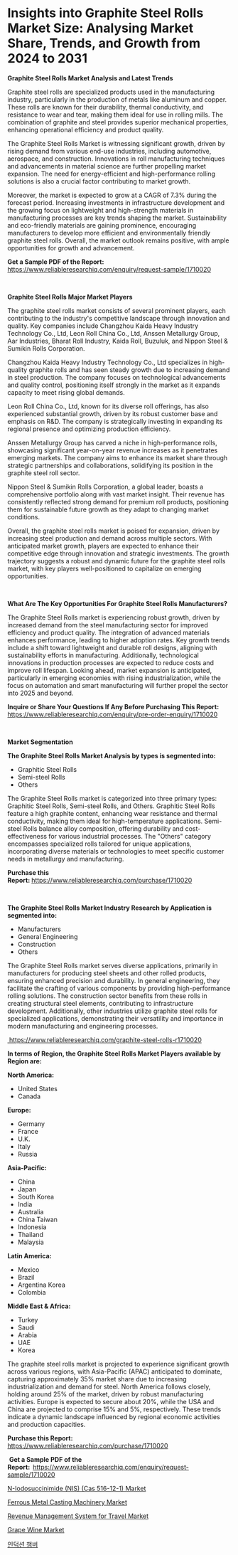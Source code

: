 <p><h1>Insights into Graphite Steel Rolls Market Size: Analysing Market Share, Trends, and Growth from 2024 to 2031</h1></p><p><strong>Graphite Steel Rolls Market Analysis and Latest Trends</strong></p>
<p><p>Graphite steel rolls are specialized products used in the manufacturing industry, particularly in the production of metals like aluminum and copper. These rolls are known for their durability, thermal conductivity, and resistance to wear and tear, making them ideal for use in rolling mills. The combination of graphite and steel provides superior mechanical properties, enhancing operational efficiency and product quality.</p><p>The Graphite Steel Rolls Market is witnessing significant growth, driven by rising demand from various end-use industries, including automotive, aerospace, and construction. Innovations in roll manufacturing techniques and advancements in material science are further propelling market expansion. The need for energy-efficient and high-performance rolling solutions is also a crucial factor contributing to market growth.</p><p>Moreover, the market is expected to grow at a CAGR of 7.3% during the forecast period. Increasing investments in infrastructure development and the growing focus on lightweight and high-strength materials in manufacturing processes are key trends shaping the market. Sustainability and eco-friendly materials are gaining prominence, encouraging manufacturers to develop more efficient and environmentally friendly graphite steel rolls. Overall, the market outlook remains positive, with ample opportunities for growth and advancement.</p></p>
<p><strong>Get a Sample PDF of the Report:&nbsp;</strong> <a href="https://www.reliableresearchiq.com/enquiry/request-sample/1710020?utm_campaign=1102&utm_medium=2&utm_source=Github&utm_content=ia&utm_term=22102024&utm_id=graphite-steel-rolls">https://www.reliableresearchiq.com/enquiry/request-sample/1710020</a></p>
<p>&nbsp;</p>
<p><strong>Graphite Steel Rolls Major Market Players</strong></p>
<p><p>The graphite steel rolls market consists of several prominent players, each contributing to the industry's competitive landscape through innovation and quality. Key companies include Changzhou Kaida Heavy Industry Technology Co., Ltd, Leon Roll China Co., Ltd, Anssen Metallurgy Group, Aar Industries, Bharat Roll Industry, Kaida Roll, Buzuluk, and Nippon Steel & Sumikin Rolls Corporation.</p><p>Changzhou Kaida Heavy Industry Technology Co., Ltd specializes in high-quality graphite rolls and has seen steady growth due to increasing demand in steel production. The company focuses on technological advancements and quality control, positioning itself strongly in the market as it expands capacity to meet rising global demands.</p><p>Leon Roll China Co., Ltd, known for its diverse roll offerings, has also experienced substantial growth, driven by its robust customer base and emphasis on R&D. The company is strategically investing in expanding its regional presence and optimizing production efficiency.</p><p>Anssen Metallurgy Group has carved a niche in high-performance rolls, showcasing significant year-on-year revenue increases as it penetrates emerging markets. The company aims to enhance its market share through strategic partnerships and collaborations, solidifying its position in the graphite steel roll sector.</p><p>Nippon Steel & Sumikin Rolls Corporation, a global leader, boasts a comprehensive portfolio along with vast market insight. Their revenue has consistently reflected strong demand for premium roll products, positioning them for sustainable future growth as they adapt to changing market conditions.</p><p>Overall, the graphite steel rolls market is poised for expansion, driven by increasing steel production and demand across multiple sectors. With anticipated market growth, players are expected to enhance their competitive edge through innovation and strategic investments. The growth trajectory suggests a robust and dynamic future for the graphite steel rolls market, with key players well-positioned to capitalize on emerging opportunities.</p></p>
<p>&nbsp;</p>
<p><strong>What Are The Key Opportunities For Graphite Steel Rolls Manufacturers?</strong></p>
<p><p>The Graphite Steel Rolls market is experiencing robust growth, driven by increased demand from the steel manufacturing sector for improved efficiency and product quality. The integration of advanced materials enhances performance, leading to higher adoption rates. Key growth trends include a shift toward lightweight and durable roll designs, aligning with sustainability efforts in manufacturing. Additionally, technological innovations in production processes are expected to reduce costs and improve roll lifespan. Looking ahead, market expansion is anticipated, particularly in emerging economies with rising industrialization, while the focus on automation and smart manufacturing will further propel the sector into 2025 and beyond.</p></p>
<p><strong>Inquire or Share Your Questions If Any Before Purchasing This Report:</strong> <a href="https://www.reliableresearchiq.com/enquiry/pre-order-enquiry/1710020?utm_campaign=1102&utm_medium=2&utm_source=Github&utm_content=ia&utm_term=22102024&utm_id=graphite-steel-rolls">https://www.reliableresearchiq.com/enquiry/pre-order-enquiry/1710020</a></p>
<p>&nbsp;</p>
<p><strong>Market Segmentation</strong></p>
<p><strong>The Graphite Steel Rolls Market Analysis by types is segmented into:</strong></p>
<p><ul><li>Graphitic Steel Rolls</li><li>Semi-steel Rolls</li><li>Others</li></ul></p>
<p><p>The Graphite Steel Rolls market is categorized into three primary types: Graphitic Steel Rolls, Semi-steel Rolls, and Others. Graphitic Steel Rolls feature a high graphite content, enhancing wear resistance and thermal conductivity, making them ideal for high-temperature applications. Semi-steel Rolls balance alloy composition, offering durability and cost-effectiveness for various industrial processes. The "Others" category encompasses specialized rolls tailored for unique applications, incorporating diverse materials or technologies to meet specific customer needs in metallurgy and manufacturing.</p></p>
<p><strong>Purchase this Report:&nbsp;</strong><a href="https://www.reliableresearchiq.com/purchase/1710020?utm_campaign=1102&utm_medium=2&utm_source=Github&utm_content=ia&utm_term=22102024&utm_id=graphite-steel-rolls">https://www.reliableresearchiq.com/purchase/1710020</a></p>
<p>&nbsp;</p>
<p><strong>The Graphite Steel Rolls Market Industry Research by Application is segmented into:</strong></p>
<p><ul><li>Manufacturers</li><li>General Engineering</li><li>Construction</li><li>Others</li></ul></p>
<p><p>The Graphite Steel Rolls market serves diverse applications, primarily in manufacturers for producing steel sheets and other rolled products, ensuring enhanced precision and durability. In general engineering, they facilitate the crafting of various components by providing high-performance rolling solutions. The construction sector benefits from these rolls in creating structural steel elements, contributing to infrastructure development. Additionally, other industries utilize graphite steel rolls for specialized applications, demonstrating their versatility and importance in modern manufacturing and engineering processes.</p></p>
<p><a href="https://www.reliableresearchiq.com/graphite-steel-rolls-r1710020?utm_campaign=1102&utm_medium=2&utm_source=Github&utm_content=ia&utm_term=22102024&utm_id=graphite-steel-rolls">&nbsp;https://www.reliableresearchiq.com/graphite-steel-rolls-r1710020</a></p>
<p><strong>In terms of Region, the Graphite Steel Rolls Market Players available by Region are:</strong></p>
<p>
    <p> <strong> North America: </strong>
        <ul>
            <li>United States</li>
            <li>Canada</li>
        </ul>
        </p> 
    <p> <strong> Europe: </strong>
        <ul>
            <li>Germany</li>
            <li>France</li>
            <li>U.K.</li>
            <li>Italy</li>
            <li>Russia</li>
        </ul>
        </p> 
    <p> <strong> Asia-Pacific: </strong>
        <ul>
            <li>China</li>
            <li>Japan</li>
            <li>South Korea</li>
            <li>India</li>
            <li>Australia</li>
            <li>China Taiwan</li>
            <li>Indonesia</li>
            <li>Thailand</li>
            <li>Malaysia</li>
        </ul>
        </p> 
    <p> <strong> Latin America: </strong>
        <ul>
            <li>Mexico</li>
            <li>Brazil</li>
            <li>Argentina Korea</li>
            <li>Colombia</li>
        </ul>
        </p> 
    <p> <strong> Middle East & Africa: </strong>
        <ul>
            <li>Turkey</li>
            <li>Saudi</li>
            <li>Arabia</li>
            <li>UAE</li>
            <li>Korea</li>
        </ul>
    </p>
    </p>
<p><p>The graphite steel rolls market is projected to experience significant growth across various regions, with Asia-Pacific (APAC) anticipated to dominate, capturing approximately 35% market share due to increasing industrialization and demand for steel. North America follows closely, holding around 25% of the market, driven by robust manufacturing activities. Europe is expected to secure about 20%, while the USA and China are projected to comprise 15% and 5%, respectively. These trends indicate a dynamic landscape influenced by regional economic activities and production capacities.</p></p>
<p><strong>Purchase this Report: </strong><a href="https://www.reliableresearchiq.com/purchase/1710020?utm_campaign=1102&utm_medium=2&utm_source=Github&utm_content=ia&utm_term=22102024&utm_id=graphite-steel-rolls">https://www.reliableresearchiq.com/purchase/1710020</a></p>
<p>&nbsp;<strong>Get a Sample PDF of the Report:&nbsp;&nbsp;</strong><a href="https://www.reliableresearchiq.com/enquiry/request-sample/1710020?utm_campaign=1102&utm_medium=2&utm_source=Github&utm_content=ia&utm_term=22102024&utm_id=graphite-steel-rolls">https://www.reliableresearchiq.com/enquiry/request-sample/1710020</a></p>
<p><strong></strong></p>
<p><p><a href="https://github.com/ibbiechinotit/Market-Research-Report-List-1/blob/main/n-iodosuccinimide-nis-cas-516-12-1-market.md?utm_campaign=1102&utm_medium=2&utm_source=Github&utm_content=ia&utm_term=22102024&utm_id=graphite-steel-rolls">N-Iodosuccinimide (NIS) (Cas 516-12-1) Market</a></p><p><a href="https://issuu.com/reportprime-2/docs/ferrous-metal-casting-machinery-mar_3227897d70eb7a?utm_campaign=1102&utm_medium=2&utm_source=Github&utm_content=ia&utm_term=22102024&utm_id=graphite-steel-rolls">Ferrous Metal Casting Machinery Market</a></p><p><a href="https://www.linkedin.com/pulse/revenue-management-system-travel-market-ecosystem-w1wyf?utm_campaign=1102&utm_medium=2&utm_source=Github&utm_content=ia&utm_term=22102024&utm_id=graphite-steel-rolls">Revenue Management System for Travel Market</a></p><p><a href="https://github.com/hegwervaemeruk/Market-Research-Report-List-1/blob/main/grape-wine-market.md?utm_campaign=1102&utm_medium=2&utm_source=Github&utm_content=ia&utm_term=22102024&utm_id=graphite-steel-rolls">Grape Wine Market</a></p><p><a href="https://github.com/laholand/Market-Research-Report-List-6/blob/main/155554819968.md?utm_campaign=1102&utm_medium=2&utm_source=Github&utm_content=ia&utm_term=22102024&utm_id=graphite-steel-rolls">인덕션 챔버</a></p></p>